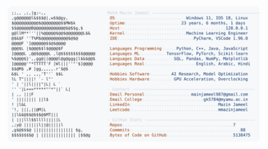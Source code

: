 <picture>
  <source srcset="https://raw.githubusercontent.com/mmazinjameel/mmazinjameel/main/dark_mode.svg?v=1746492707" media="(prefers-color-scheme: dark)">
  <img src="https://raw.githubusercontent.com/mmazinjameel/mmazinjameel/main/light_mode.svg?v=1746492707">
</picture>
